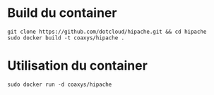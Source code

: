 Build du container
==================
```
git clone https://github.com/dotcloud/hipache.git && cd hipache
sudo docker build -t coaxys/hipache .
```

Utilisation du container
========================
```
sudo docker run -d coaxys/hipache
```
